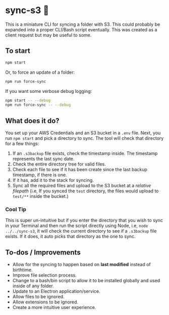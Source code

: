 # sync-s3 📝

This is a miniature CLI for syncing a folder with S3. This could probably be expanded into a proper CLI/Bash script eventually. This was created as a client request but may be useful to some.

## To start

```sh
npm start
```

Or, to force an update of a folder:

```sh
npm run force-sync
```

If you want some verbose debug logging:

```sh
npm start -- --debug
npm run force-sync -- --debug
```

## What does it do?

You set up your AWS Credentials and an S3 bucket in a `.env` file. Next, you run `npm start` and pick a directory to sync. The tool will check that directory for a few things:

1. If an `.s3backup` file exists, check the timestamp inside. The timestamp represents the last sync date.
2. Check the entire directory tree for valid files.
3. Check each file to see if it has been create since the last backup timestamp, if there is one.
4. If it has, add it to the stack for syncing.
5. Sync all the required files and upload to the S3 bucket at a _relative filepath_ (i.e, If you synced the `test` directory, the files would upload to `test/**` inside the bucket.)

### Cool Tip

This is super un-intuitive but if you enter the directory that you wish to sync in your Terminal and then run the script directly using Node, i.e, `node ../../sync-s3`, it will check the current directory to see if a `.s3backup` file exists. If it does, it auto picks that directory as the one to sync.

## To-dos / Improvements

- Allow for the syncing to happen based on **last modified** instead of birthtime.
- Improve file selection process.
- Change to a bash/bin script to allow it to be installed globally and used inside of any folder.
- Update to an Electron application/service.
- Allow files to be ignored.
- Allow extensions to be ignored.
- Create a more intuitive user experience.
